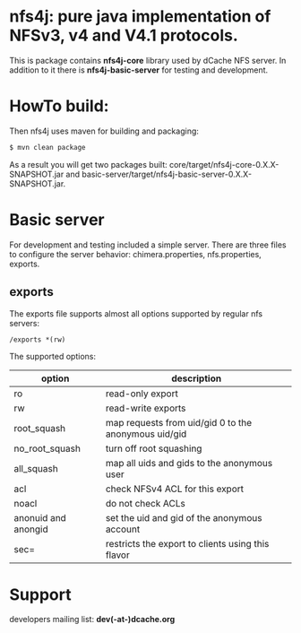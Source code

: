nfs4j: pure java implementation of NFSv3, v4 and V4.1 protocols.
================================================================

This is package contains __nfs4j-core__ library used by dCache NFS server. In addition to it there is __nfs4j-basic-server__ for testing and development.

HowTo build:
============
Then nfs4j uses maven for building and packaging:
```sh
$ mvn clean package
```
As a result you will get two packages built: core/target/nfs4j-core-0.X.X-SNAPSHOT.jar and basic-server/target/nfs4j-basic-server-0.X.X-SNAPSHOT.jar.

Basic server
============
For development and testing included a simple server. There are three files to configure the server behavior: chimera.properties, nfs.properties, exports.


exports
-------
The exports file supports almost all options supported by regular nfs servers:
```
/exports *(rw)
```
The supported options:

| option              |  description                                        |
|---------------------|-----------------------------------------------------|
| ro                  | read-only export                                    |
| rw                  | read-write exports                                  |
| root_squash         | map requests from uid/gid 0 to the anonymous uid/gid|
| no_root_squash      | turn off root squashing                             |
| all_squash          | map  all  uids  and  gids to the anonymous user     |
| acl                 | check NFSv4 ACL for this export                     |
| noacl               | do not check ACLs                                   |
| anonuid and anongid | set the uid and gid  of  the  anonymous account     |
| sec=<flavor>        | restricts the export to clients using this flavor   |


Support
=======
developers mailing list: __dev(-at-)dcache.org__
